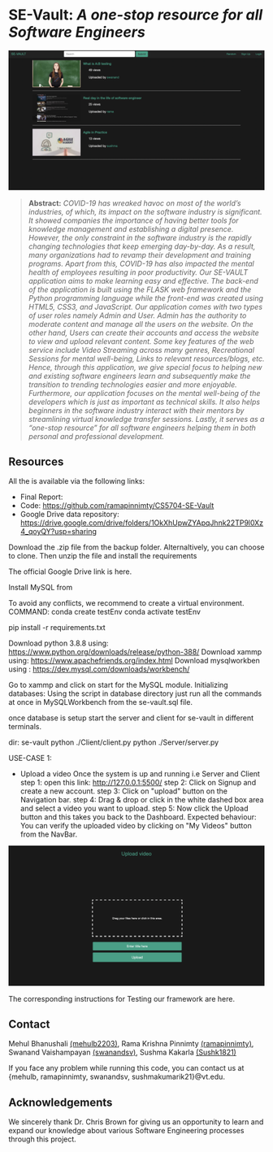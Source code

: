 # SE-Vault: *A one-stop resource for all Software Engineers*

![Landing Page of SE-Vault](landing_page.png)

> **Abstract:** *COVID-19 has wreaked havoc on most of the world’s industries, of which, its impact on the software industry is significant. It showed companies the importance of having better tools for knowledge management and establishing a digital presence. However, the only constraint in the software industry is the rapidly changing technologies that keep emerging day-by-day. As a result, many organizations had to revamp their development and training programs. Apart from this, COVID-19 has also impacted the mental health of employees resulting in poor productivity. Our SE-VAULT application aims to make learning easy and effective. The back-end of the application is built using the FLASK web framework and the Python programming language while the front-end was created using HTML5, CSS3, and JavaScript. Our application comes with two types of user roles namely Admin and User. Admin has the authority to moderate content and manage all the users on the website. On the other hand, Users can create their accounts and access the website to view and upload relevant content. Some key features of the web service include Video Streaming across many genres, Recreational Sessions for mental well-being, Links to relevant resources/blogs, etc. Hence, through this application, we give special focus to helping new and existing software engineers learn and subsequently make the transition to trending technologies easier and more enjoyable. Furthermore, our application focuses on the mental well-being of the developers which is just as important as technical skills. It also helps beginners in the software industry interact with their mentors by streamlining virtual knowledge transfer sessions. Lastly, it serves as a “one-stop resource” for all software engineers helping them in both personal and professional development.*

## Resources

All the  is available via the following links:

- Final Report: 
- Code: https://github.com/ramapinnimty/CS5704-SE-Vault
- Google Drive data repository: https://drive.google.com/drive/folders/1OkXhUpwZYApqJhnk22TP9l0Xz4_qoyQY?usp=sharing

Download the .zip file from the backup folder. Alternaltively, you can choose to clone. Then unzip the file and install the requirements 

The official Google Drive link is here.

Install MySQL from 


To avoid any conflicts, we recommend to create a virtual environment.
COMMAND: conda create testEnv
conda activate testEnv

pip install -r requirements.txt

Download python 3.8.8 using: https://www.python.org/downloads/release/python-388/
Download xammp using: https://www.apachefriends.org/index.html 
Download mysqlworkben using : https://dev.mysql.com/downloads/workbench/

Go to xammp and click on start for the MySQL module.
Initializing databases:
Using the script in database directory just run all the commands at once in MySQLWorkbench from the se-vault.sql file.


once database is setup start the server and client for se-vault in different terminals.

dir: se-vault
python ./Client/client.py
python ./Server/server.py

USE-CASE 1:
- Upload a video
Once the system is up and running i.e Server and Client
step 1: open this link: http://127.0.0.1:5500/
step 2: Click on Signup and create a new account.
step 3: Click on "upload" button on the Navigation bar.
step 4: Drag & drop or click in the white dashed box area and select a video you want to upload.
step 5: Now click the Upload button and this takes you back to the Dashboard.
Expected behaviour: You can verify the uploaded video by clicking on "My Videos" button from the NavBar.

![Upload a image](upload_video.png)



The corresponding instructions for Testing our framework are here.

## Contact
Mehul Bhanushali [(mehulb2203)](https://github.com/mehulb2203), Rama Krishna Pinnimty [(ramapinnimty)](https://github.com/ramapinnimty), Swanand Vaishampayan [(swanandsv)](https://github.com/swanandsv), Sushma Kakarla [(Sushk1821)](https://github.com/Sushk1821)

If you face any problem while running this code, you can contact us at {mehulb, ramapinnimty, swanandsv, sushmakumarik21}@vt.edu.

## Acknowledgements

We sincerely thank Dr. Chris Brown for giving us an opportunity to learn and expand our knowledge about various Software Engineering processes through this project.
